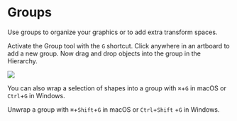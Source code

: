 # Groups

Use groups to organize your graphics or to add extra transform spaces.

Activate the Group tool with the `G` shortcut. Click anywhere in an artboard to add a new group. Now drag and drop objects into the group in the Hierarchy.

![](../../../.gitbook/assets/node.gif)

You can also wrap a selection of shapes into a group with `⌘`+`G` in macOS or `Ctrl`+`G` in Windows.

Unwrap a group with `⌘`+`Shift`+`G` in macOS or `Ctrl`+`Shift` +`G` in Windows.

